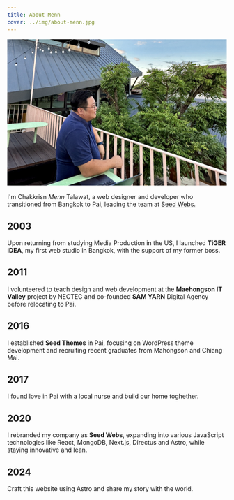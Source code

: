 ```yaml
---
title: About Menn
cover: ../img/about-menn.jpg
---
```


![Menn at Seed Webs](../img/about-menn.jpg)

<div class="font-serif text-xl sm:text-2xl leading-normal">I'm Chakkrisn <em>Menn</em> Talawat, a web designer and developer who transitioned from Bangkok to Pai, leading the team at <a href="https://seedwebs.com/" target="_blank">Seed Webs.</a></div>

## 2003

Upon returning from studying Media Production in the US, I launched **TiGER iDEA**, my first web studio in Bangkok, with the support of my former boss.

## 2011

I volunteered to teach design and web development at the **Maehongson IT Valley** project by NECTEC and co-founded **SAM YARN** Digital Agency before relocating to Pai.

## 2016

I established **Seed Themes** in Pai, focusing on WordPress theme development and recruiting recent graduates from Mahongson and Chiang Mai.

## 2017

I found love in Pai with a local nurse and build our home toghether.

## 2020

I rebranded my company as **Seed Webs**, expanding into various JavaScript technologies like React, MongoDB, Next.js, Directus and Astro, while staying innovative and lean.

## 2024

Craft this website using Astro and share my story with the world.
